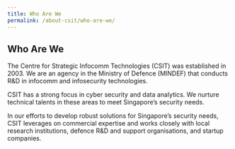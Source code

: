 ```yaml
---
title: Who Are We
permalink: /about-csit/who-are-we/
---
```

## Who Are We

The Centre for Strategic Infocomm Technologies (CSIT) was established in 2003. We are an agency in the Ministry of Defence (MINDEF) that conducts R&D in infocomm and infosecurity technologies.

CSIT has a strong focus in cyber security and data analytics. We nurture technical talents in these areas to meet Singapore’s security needs.

In our efforts to develop robust solutions for Singapore’s security needs, CSIT leverages on commercial expertise and works closely with local research institutions, defence R&D and support organisations, and startup companies.
